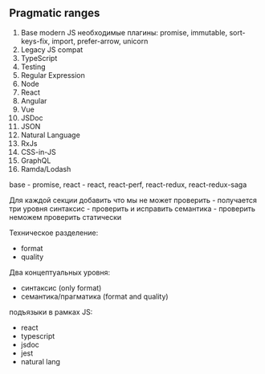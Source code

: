 
## Pragmatic ranges

<!-- 
Каждая область - отдельный файл
Структура каждой области:
1. Методология: общие приниципы которые для нас важны в этой области(например то что мы стараемся следовать ФП-лайк подходу и избегать лишних мутаций или что предпочитаем максимально строгую типизацию при использовании typescript или ненавидим табы)
2. Синтаксические правила: только то что относится к синтаксису и может быть однозначно автоматически исправлено
3. Семантические правила: то что относится к логике и не может быть однозначно исправлено
4. (Опционально) То что мы хотели бы проверять но не можем проверить статически или еще нет плагинов
я начну с рисерча плагинов для каждой области

 -->


 1. Base modern JS 
 необходимые плагины: promise, immutable, sort-keys-fix, import, prefer-arrow, unicorn
 1. Legacy JS
 compat
 1. TypeScript
 1. Testing
 1. Regular Expression
 1. Node
 1. React
 1. Angular
 1. Vue
 1. JSDoc
 1. JSON
 1. Natural Language
 1. RxJs
 1. CSS-in-JS
 1. GraphQL
 1. Ramda/Lodash



 base - promise, 
 react - react, react-perf, react-redux, react-redux-saga


 Для каждой секции добавить что мы не может проверить - получается три уровня
 синтаксис - проверить и исправить
 семантика - проверить
 неможем проверить статически
 



Техническое разделение:

 - format
 - quality

Два концептуальных уровня:

 - синтаксис (only format)
 - семантика/прагматика (format and quality)

подъязыки в рамках JS:
 - react
 - typescript
 - jsdoc
 - jest
 - natural lang